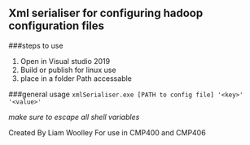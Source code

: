 ## Xml serialiser for configuring hadoop configuration files

###steps to use

1. Open in Visual studio 2019
2. Build or publish for linux use
3. place in a folder Path accessable 


###general usage
`xmlSerialiser.exe [PATH to config file] '<key>' '<value>'`

*make sure to escape all shell variables*


Created By Liam Woolley For use in CMP400 and CMP406